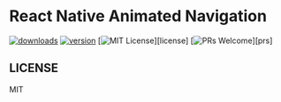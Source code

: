 # React Native Animated Navigation

[![downloads][downloads-badge]][npmcharts]
[![version][version-badge]][package]
[![MIT License][license-badge]][license]
[![PRs Welcome][prs-badge]][prs]

## LICENSE

MIT

[version-badge]: https://img.shields.io/npm/v/react-native-animated-navigation.svg?style=flat-square
[package]: https://www.npmjs.com/package/react-native-animated-navigation
[downloads-badge]: https://img.shields.io/npm/dm/react-native-animated-navigation.svg?style=flat-square
[npmcharts]: http://npmcharts.com/compare/react-native-animated-navigation
[license-badge]: https://img.shields.io/npm/l/react-native-animated-navigation.svg?style=flat-square
[prs-badge]: https://img.shields.io/badge/PRs-welcome-brightgreen.svg?style=flat-square
